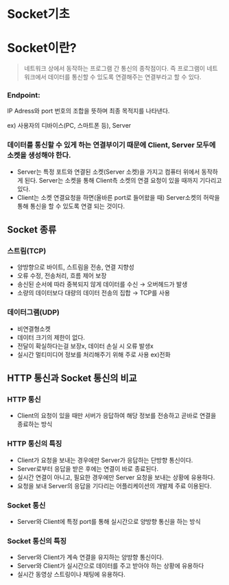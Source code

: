 # Socket기초

# Socket이란?

> 네트워크 상에서 동작하는 프로그램 간 통신의 종착점이다. 즉 프로그램이 네트워크에서 데이터를 통신할 수 있도록 연결해주는 연결부라고 할 수 있다.
> 

### Endpoint:

IP Adress와 port 번호의 조합을 뜻하며 최종 목적지를 나타낸다. 

ex) 사용자의 디바이스(PC, 스마트폰 등), Server

### 데이터를 통신할 수 있게 하는 연결부이기 때문에 Client, Server 모두에 소켓을 생성해야 한다.

- Server는 특정 포트와 연결된 소켓(Server 소켓)을 가지고 컴퓨터 위에서 동작하게 된다. Server는 소켓을 통해 Client측 소켓의 연결 요청이 있을 때까지 기다리고 있다.
- Client는 소켓 연결요청을 하면(올바른 port로 들어왔을 때) Server소켓의 허락을 통해 통신을 할 수 있도록 연결 되는 것이다.

## Socket 종류

### 스트림(TCP)

- 양방향으로 바이트, 스트림을 전송, 연결 지향성
- 오류 수정, 전송처리, 흐름 제어 보장
- 송신된 순서에 따라 중복되지 않게 데이터를 수신 → 오버헤드가 발생
- 소량의 데이터보다 대량의 데이터 전송의 집합 → TCP를 사용

### 데이터그램(UDP)

- 비연결형소켓
- 데이터 크기의 제한이 없다.
- 전달이 확실하다는걸 보장x, 데이터 손실 시 오류 발생x
- 실시간 멀티미디어 정보를 처리해주기 위해 주로 사용 ex)전화

## HTTP 통신과 Socket 통신의 비교

### HTTP 통신

- Client의 요청이 있을 때만 서버가 응답하여 해당 정보를 전송하고 곧바로 연결을 종료하는 방식

### HTTP 통신의 특징

- Client가 요청을 보내는 경우에만 Server가 응답하는 단방향 통신이다.
- Server로부터 응답을 받은 후에는 연결이 바로 종료된다.
- 실시간 연결이 아니고, 필요한 경우에만 Server 요청을 보내는 상황에 유용하다.
- 요청을 보내 Server의 응답을 기다리는 어플리케이션의 개발제 주료 이용된다.

### Socket 통신

- Server와 Client에 특정 port를 통해 실시간으로 양방향 통신을 하는 방식

### Socket 통신의 특징

- Server와 Client가 계속 연결을 유지하는 양방향 통신이다.
- Server와 Client가 실시간으로 데이터를 주고 받아야 하는 상황에 유용하다
- 실시간 동영상 스트링이나 채팅에 유용하다.